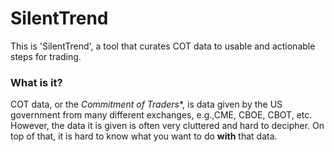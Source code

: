 # SilentTrend
This is 'SilentTrend', a tool that curates COT data to usable and actionable steps for trading.

### What is it?

COT data, or the *Commitment of Traders**, is data given by the US government from many different exchanges, e.g.,CME, CBOE, CBOT, etc. However, the data it is given is often very cluttered and hard to decipher. On top of that, it is hard to know what you want to do **with** that data. 


